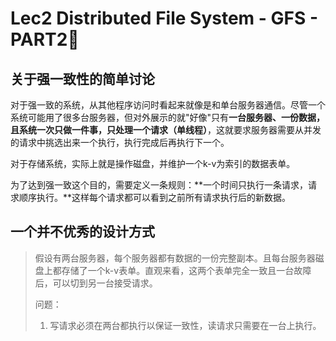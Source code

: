 # Lec2 Distributed File System - GFS - PART2⃣️

## 关于**强一致性**的简单讨论

对于强一致的系统，从其他程序访问时看起来就像是和单台服务器通信。尽管一个系统可能用了很多台服务器，但对外展示的就"好像"只有**一台服务器、一份数据，且系统一次只做一件事，只处理一个请求（单线程）**，这就要求服务器需要从并发的请求中挑选出来一个执行，执行完成后再执行下一个。

对于存储系统，实际上就是操作磁盘，并维护一个k-v为索引的数据表单。

为了达到强一致这个目的，需要定义一条规则：**一个时间只执行一条请求，请求顺序执行。**这样每个请求都可以看到之前所有请求执行后的新数据。

## 一个并不优秀的设计方式

> 假设有两台服务器，每个服务器都有数据的一份完整副本。且每台服务器磁盘上都存储了一个k-v表单。直观来看，这两个表单完全一致且一台故障后，可以切到另一台接受请求。
>
> 问题：
>
> 1. 写请求必须在两台都执行以保证一致性，读请求只需要在一台上执行。